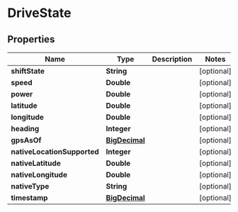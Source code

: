 # DriveState

## Properties
Name | Type | Description | Notes
------------ | ------------- | ------------- | -------------
**shiftState** | **String** |  |  [optional]
**speed** | **Double** |  |  [optional]
**power** | **Double** |  |  [optional]
**latitude** | **Double** |  |  [optional]
**longitude** | **Double** |  |  [optional]
**heading** | **Integer** |  |  [optional]
**gpsAsOf** | [**BigDecimal**](BigDecimal.md) |  |  [optional]
**nativeLocationSupported** | **Integer** |  |  [optional]
**nativeLatitude** | **Double** |  |  [optional]
**nativeLongitude** | **Double** |  |  [optional]
**nativeType** | **String** |  |  [optional]
**timestamp** | [**BigDecimal**](BigDecimal.md) |  |  [optional]
